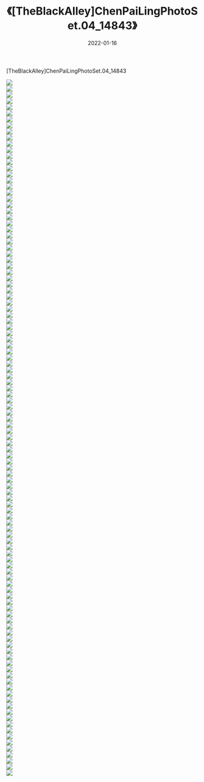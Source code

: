 ﻿---
layout: post
title:  《[TheBlackAlley]ChenPaiLingPhotoSet.04_14843》
date:   2022-01-16
img: http://imgx.orgx.ga/漏D/2022/[TheBlackAlley]ChenPaiLingPhotoSet.04_14843/000.jpg
categories: [美女, 清纯, 唯美]
---

[TheBlackAlley]ChenPaiLingPhotoSet.04_14843

  ![](http://imgx.orgx.ga/漏D/2022/[TheBlackAlley]ChenPaiLingPhotoSet.04_14843/001.jpg) <br> ![](http://imgx.orgx.ga/漏D/2022/[TheBlackAlley]ChenPaiLingPhotoSet.04_14843/002.jpg) <br> ![](http://imgx.orgx.ga/漏D/2022/[TheBlackAlley]ChenPaiLingPhotoSet.04_14843/003.jpg) <br> ![](http://imgx.orgx.ga/漏D/2022/[TheBlackAlley]ChenPaiLingPhotoSet.04_14843/004.jpg) <br> ![](http://imgx.orgx.ga/漏D/2022/[TheBlackAlley]ChenPaiLingPhotoSet.04_14843/005.jpg) <br> ![](http://imgx.orgx.ga/漏D/2022/[TheBlackAlley]ChenPaiLingPhotoSet.04_14843/006.jpg) <br> ![](http://imgx.orgx.ga/漏D/2022/[TheBlackAlley]ChenPaiLingPhotoSet.04_14843/007.jpg) <br> ![](http://imgx.orgx.ga/漏D/2022/[TheBlackAlley]ChenPaiLingPhotoSet.04_14843/008.jpg) <br> ![](http://imgx.orgx.ga/漏D/2022/[TheBlackAlley]ChenPaiLingPhotoSet.04_14843/009.jpg) <br> ![](http://imgx.orgx.ga/漏D/2022/[TheBlackAlley]ChenPaiLingPhotoSet.04_14843/010.jpg) <br> ![](http://imgx.orgx.ga/漏D/2022/[TheBlackAlley]ChenPaiLingPhotoSet.04_14843/011.jpg) <br> ![](http://imgx.orgx.ga/漏D/2022/[TheBlackAlley]ChenPaiLingPhotoSet.04_14843/012.jpg) <br> ![](http://imgx.orgx.ga/漏D/2022/[TheBlackAlley]ChenPaiLingPhotoSet.04_14843/013.jpg) <br> ![](http://imgx.orgx.ga/漏D/2022/[TheBlackAlley]ChenPaiLingPhotoSet.04_14843/014.jpg) <br> ![](http://imgx.orgx.ga/漏D/2022/[TheBlackAlley]ChenPaiLingPhotoSet.04_14843/015.jpg) <br> ![](http://imgx.orgx.ga/漏D/2022/[TheBlackAlley]ChenPaiLingPhotoSet.04_14843/016.jpg) <br> ![](http://imgx.orgx.ga/漏D/2022/[TheBlackAlley]ChenPaiLingPhotoSet.04_14843/017.jpg) <br> ![](http://imgx.orgx.ga/漏D/2022/[TheBlackAlley]ChenPaiLingPhotoSet.04_14843/018.jpg) <br> ![](http://imgx.orgx.ga/漏D/2022/[TheBlackAlley]ChenPaiLingPhotoSet.04_14843/019.jpg) <br> ![](http://imgx.orgx.ga/漏D/2022/[TheBlackAlley]ChenPaiLingPhotoSet.04_14843/020.jpg) <br> ![](http://imgx.orgx.ga/漏D/2022/[TheBlackAlley]ChenPaiLingPhotoSet.04_14843/021.jpg) <br> ![](http://imgx.orgx.ga/漏D/2022/[TheBlackAlley]ChenPaiLingPhotoSet.04_14843/022.jpg) <br> ![](http://imgx.orgx.ga/漏D/2022/[TheBlackAlley]ChenPaiLingPhotoSet.04_14843/023.jpg) <br> ![](http://imgx.orgx.ga/漏D/2022/[TheBlackAlley]ChenPaiLingPhotoSet.04_14843/024.jpg) <br> ![](http://imgx.orgx.ga/漏D/2022/[TheBlackAlley]ChenPaiLingPhotoSet.04_14843/025.jpg) <br> ![](http://imgx.orgx.ga/漏D/2022/[TheBlackAlley]ChenPaiLingPhotoSet.04_14843/026.jpg) <br> ![](http://imgx.orgx.ga/漏D/2022/[TheBlackAlley]ChenPaiLingPhotoSet.04_14843/027.jpg) <br> ![](http://imgx.orgx.ga/漏D/2022/[TheBlackAlley]ChenPaiLingPhotoSet.04_14843/028.jpg) <br> ![](http://imgx.orgx.ga/漏D/2022/[TheBlackAlley]ChenPaiLingPhotoSet.04_14843/029.jpg) <br> ![](http://imgx.orgx.ga/漏D/2022/[TheBlackAlley]ChenPaiLingPhotoSet.04_14843/030.jpg) <br> ![](http://imgx.orgx.ga/漏D/2022/[TheBlackAlley]ChenPaiLingPhotoSet.04_14843/031.jpg) <br> ![](http://imgx.orgx.ga/漏D/2022/[TheBlackAlley]ChenPaiLingPhotoSet.04_14843/032.jpg) <br> ![](http://imgx.orgx.ga/漏D/2022/[TheBlackAlley]ChenPaiLingPhotoSet.04_14843/033.jpg) <br> ![](http://imgx.orgx.ga/漏D/2022/[TheBlackAlley]ChenPaiLingPhotoSet.04_14843/034.jpg) <br> ![](http://imgx.orgx.ga/漏D/2022/[TheBlackAlley]ChenPaiLingPhotoSet.04_14843/035.jpg) <br> ![](http://imgx.orgx.ga/漏D/2022/[TheBlackAlley]ChenPaiLingPhotoSet.04_14843/036.jpg) <br> ![](http://imgx.orgx.ga/漏D/2022/[TheBlackAlley]ChenPaiLingPhotoSet.04_14843/037.jpg) <br> ![](http://imgx.orgx.ga/漏D/2022/[TheBlackAlley]ChenPaiLingPhotoSet.04_14843/038.jpg) <br> ![](http://imgx.orgx.ga/漏D/2022/[TheBlackAlley]ChenPaiLingPhotoSet.04_14843/039.jpg) <br> ![](http://imgx.orgx.ga/漏D/2022/[TheBlackAlley]ChenPaiLingPhotoSet.04_14843/040.jpg) <br> ![](http://imgx.orgx.ga/漏D/2022/[TheBlackAlley]ChenPaiLingPhotoSet.04_14843/041.jpg) <br> ![](http://imgx.orgx.ga/漏D/2022/[TheBlackAlley]ChenPaiLingPhotoSet.04_14843/042.jpg) <br> ![](http://imgx.orgx.ga/漏D/2022/[TheBlackAlley]ChenPaiLingPhotoSet.04_14843/043.jpg) <br> ![](http://imgx.orgx.ga/漏D/2022/[TheBlackAlley]ChenPaiLingPhotoSet.04_14843/044.jpg) <br> ![](http://imgx.orgx.ga/漏D/2022/[TheBlackAlley]ChenPaiLingPhotoSet.04_14843/045.jpg) <br> ![](http://imgx.orgx.ga/漏D/2022/[TheBlackAlley]ChenPaiLingPhotoSet.04_14843/046.jpg) <br> ![](http://imgx.orgx.ga/漏D/2022/[TheBlackAlley]ChenPaiLingPhotoSet.04_14843/047.jpg) <br> ![](http://imgx.orgx.ga/漏D/2022/[TheBlackAlley]ChenPaiLingPhotoSet.04_14843/048.jpg) <br> ![](http://imgx.orgx.ga/漏D/2022/[TheBlackAlley]ChenPaiLingPhotoSet.04_14843/049.jpg) <br> ![](http://imgx.orgx.ga/漏D/2022/[TheBlackAlley]ChenPaiLingPhotoSet.04_14843/050.jpg) <br> ![](http://imgx.orgx.ga/漏D/2022/[TheBlackAlley]ChenPaiLingPhotoSet.04_14843/051.jpg) <br> ![](http://imgx.orgx.ga/漏D/2022/[TheBlackAlley]ChenPaiLingPhotoSet.04_14843/052.jpg) <br> ![](http://imgx.orgx.ga/漏D/2022/[TheBlackAlley]ChenPaiLingPhotoSet.04_14843/053.jpg) <br> ![](http://imgx.orgx.ga/漏D/2022/[TheBlackAlley]ChenPaiLingPhotoSet.04_14843/054.jpg) <br> ![](http://imgx.orgx.ga/漏D/2022/[TheBlackAlley]ChenPaiLingPhotoSet.04_14843/055.jpg) <br> ![](http://imgx.orgx.ga/漏D/2022/[TheBlackAlley]ChenPaiLingPhotoSet.04_14843/056.jpg) <br> ![](http://imgx.orgx.ga/漏D/2022/[TheBlackAlley]ChenPaiLingPhotoSet.04_14843/057.jpg) <br> ![](http://imgx.orgx.ga/漏D/2022/[TheBlackAlley]ChenPaiLingPhotoSet.04_14843/058.jpg) <br> ![](http://imgx.orgx.ga/漏D/2022/[TheBlackAlley]ChenPaiLingPhotoSet.04_14843/059.jpg) <br> ![](http://imgx.orgx.ga/漏D/2022/[TheBlackAlley]ChenPaiLingPhotoSet.04_14843/060.jpg) <br> ![](http://imgx.orgx.ga/漏D/2022/[TheBlackAlley]ChenPaiLingPhotoSet.04_14843/061.jpg) <br> ![](http://imgx.orgx.ga/漏D/2022/[TheBlackAlley]ChenPaiLingPhotoSet.04_14843/062.jpg) <br> ![](http://imgx.orgx.ga/漏D/2022/[TheBlackAlley]ChenPaiLingPhotoSet.04_14843/063.jpg) <br> ![](http://imgx.orgx.ga/漏D/2022/[TheBlackAlley]ChenPaiLingPhotoSet.04_14843/064.jpg) <br> ![](http://imgx.orgx.ga/漏D/2022/[TheBlackAlley]ChenPaiLingPhotoSet.04_14843/065.jpg) <br> ![](http://imgx.orgx.ga/漏D/2022/[TheBlackAlley]ChenPaiLingPhotoSet.04_14843/066.jpg) <br> ![](http://imgx.orgx.ga/漏D/2022/[TheBlackAlley]ChenPaiLingPhotoSet.04_14843/067.jpg) <br> ![](http://imgx.orgx.ga/漏D/2022/[TheBlackAlley]ChenPaiLingPhotoSet.04_14843/068.jpg) <br> ![](http://imgx.orgx.ga/漏D/2022/[TheBlackAlley]ChenPaiLingPhotoSet.04_14843/069.jpg) <br> ![](http://imgx.orgx.ga/漏D/2022/[TheBlackAlley]ChenPaiLingPhotoSet.04_14843/070.jpg) <br> ![](http://imgx.orgx.ga/漏D/2022/[TheBlackAlley]ChenPaiLingPhotoSet.04_14843/071.jpg) <br> ![](http://imgx.orgx.ga/漏D/2022/[TheBlackAlley]ChenPaiLingPhotoSet.04_14843/072.jpg) <br> ![](http://imgx.orgx.ga/漏D/2022/[TheBlackAlley]ChenPaiLingPhotoSet.04_14843/073.jpg) <br> ![](http://imgx.orgx.ga/漏D/2022/[TheBlackAlley]ChenPaiLingPhotoSet.04_14843/074.jpg) <br> ![](http://imgx.orgx.ga/漏D/2022/[TheBlackAlley]ChenPaiLingPhotoSet.04_14843/075.jpg) <br> ![](http://imgx.orgx.ga/漏D/2022/[TheBlackAlley]ChenPaiLingPhotoSet.04_14843/076.jpg) <br> ![](http://imgx.orgx.ga/漏D/2022/[TheBlackAlley]ChenPaiLingPhotoSet.04_14843/077.jpg) <br> ![](http://imgx.orgx.ga/漏D/2022/[TheBlackAlley]ChenPaiLingPhotoSet.04_14843/078.jpg) <br> ![](http://imgx.orgx.ga/漏D/2022/[TheBlackAlley]ChenPaiLingPhotoSet.04_14843/079.jpg) <br> ![](http://imgx.orgx.ga/漏D/2022/[TheBlackAlley]ChenPaiLingPhotoSet.04_14843/080.jpg) <br> ![](http://imgx.orgx.ga/漏D/2022/[TheBlackAlley]ChenPaiLingPhotoSet.04_14843/081.jpg) <br> ![](http://imgx.orgx.ga/漏D/2022/[TheBlackAlley]ChenPaiLingPhotoSet.04_14843/082.jpg) <br> ![](http://imgx.orgx.ga/漏D/2022/[TheBlackAlley]ChenPaiLingPhotoSet.04_14843/083.jpg) <br> ![](http://imgx.orgx.ga/漏D/2022/[TheBlackAlley]ChenPaiLingPhotoSet.04_14843/084.jpg) <br> ![](http://imgx.orgx.ga/漏D/2022/[TheBlackAlley]ChenPaiLingPhotoSet.04_14843/085.jpg) <br> ![](http://imgx.orgx.ga/漏D/2022/[TheBlackAlley]ChenPaiLingPhotoSet.04_14843/086.jpg) <br> ![](http://imgx.orgx.ga/漏D/2022/[TheBlackAlley]ChenPaiLingPhotoSet.04_14843/087.jpg) <br> ![](http://imgx.orgx.ga/漏D/2022/[TheBlackAlley]ChenPaiLingPhotoSet.04_14843/088.jpg) <br> ![](http://imgx.orgx.ga/漏D/2022/[TheBlackAlley]ChenPaiLingPhotoSet.04_14843/089.jpg) <br> ![](http://imgx.orgx.ga/漏D/2022/[TheBlackAlley]ChenPaiLingPhotoSet.04_14843/090.jpg) <br> ![](http://imgx.orgx.ga/漏D/2022/[TheBlackAlley]ChenPaiLingPhotoSet.04_14843/091.jpg) <br> ![](http://imgx.orgx.ga/漏D/2022/[TheBlackAlley]ChenPaiLingPhotoSet.04_14843/092.jpg) <br> ![](http://imgx.orgx.ga/漏D/2022/[TheBlackAlley]ChenPaiLingPhotoSet.04_14843/093.jpg) <br> ![](http://imgx.orgx.ga/漏D/2022/[TheBlackAlley]ChenPaiLingPhotoSet.04_14843/094.jpg) <br> ![](http://imgx.orgx.ga/漏D/2022/[TheBlackAlley]ChenPaiLingPhotoSet.04_14843/095.jpg) <br> ![](http://imgx.orgx.ga/漏D/2022/[TheBlackAlley]ChenPaiLingPhotoSet.04_14843/096.jpg) <br> ![](http://imgx.orgx.ga/漏D/2022/[TheBlackAlley]ChenPaiLingPhotoSet.04_14843/097.jpg) <br> ![](http://imgx.orgx.ga/漏D/2022/[TheBlackAlley]ChenPaiLingPhotoSet.04_14843/098.jpg) <br> ![](http://imgx.orgx.ga/漏D/2022/[TheBlackAlley]ChenPaiLingPhotoSet.04_14843/099.jpg) <br> ![](http://imgx.orgx.ga/漏D/2022/[TheBlackAlley]ChenPaiLingPhotoSet.04_14843/100.jpg) <br> ![](http://imgx.orgx.ga/漏D/2022/[TheBlackAlley]ChenPaiLingPhotoSet.04_14843/101.jpg) <br> ![](http://imgx.orgx.ga/漏D/2022/[TheBlackAlley]ChenPaiLingPhotoSet.04_14843/102.jpg) <br> ![](http://imgx.orgx.ga/漏D/2022/[TheBlackAlley]ChenPaiLingPhotoSet.04_14843/103.jpg) <br> ![](http://imgx.orgx.ga/漏D/2022/[TheBlackAlley]ChenPaiLingPhotoSet.04_14843/104.jpg) <br> ![](http://imgx.orgx.ga/漏D/2022/[TheBlackAlley]ChenPaiLingPhotoSet.04_14843/105.jpg) <br> ![](http://imgx.orgx.ga/漏D/2022/[TheBlackAlley]ChenPaiLingPhotoSet.04_14843/106.jpg) <br> ![](http://imgx.orgx.ga/漏D/2022/[TheBlackAlley]ChenPaiLingPhotoSet.04_14843/107.jpg) <br> ![](http://imgx.orgx.ga/漏D/2022/[TheBlackAlley]ChenPaiLingPhotoSet.04_14843/108.jpg) <br> ![](http://imgx.orgx.ga/漏D/2022/[TheBlackAlley]ChenPaiLingPhotoSet.04_14843/109.jpg) <br> ![](http://imgx.orgx.ga/漏D/2022/[TheBlackAlley]ChenPaiLingPhotoSet.04_14843/110.jpg) <br> ![](http://imgx.orgx.ga/漏D/2022/[TheBlackAlley]ChenPaiLingPhotoSet.04_14843/111.jpg) <br> ![](http://imgx.orgx.ga/漏D/2022/[TheBlackAlley]ChenPaiLingPhotoSet.04_14843/112.jpg) <br> ![](http://imgx.orgx.ga/漏D/2022/[TheBlackAlley]ChenPaiLingPhotoSet.04_14843/113.jpg) <br> ![](http://imgx.orgx.ga/漏D/2022/[TheBlackAlley]ChenPaiLingPhotoSet.04_14843/114.jpg) <br>